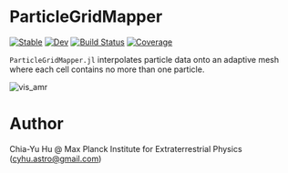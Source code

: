 # ParticleGridMapper

[![Stable](https://img.shields.io/badge/docs-stable-blue.svg)](https://huchiayu.github.io/ParticleGridMapper.jl/stable)
[![Dev](https://img.shields.io/badge/docs-dev-blue.svg)](https://huchiayu.github.io/ParticleGridMapper.jl/dev)
[![Build Status](https://github.com/huchiayu/ParticleGridMapper.jl/workflows/CI/badge.svg)](https://github.com/huchiayu/ParticleGridMapper.jl/actions)
[![Coverage](https://codecov.io/gh/huchiayu/ParticleGridMapper.jl/branch/master/graph/badge.svg)](https://codecov.io/gh/huchiayu/ParticleGridMapper.jl)


```ParticleGridMapper.jl``` interpolates particle data onto an adaptive mesh where each cell contains no more than one particle.

![vis_amr](https://user-images.githubusercontent.com/23061774/137218103-79a368f5-1de1-42a0-836a-3530e2a03ffa.png)

# Author
Chia-Yu Hu @ Max Planck Institute for Extraterrestrial Physics 
(cyhu.astro@gmail.com)

